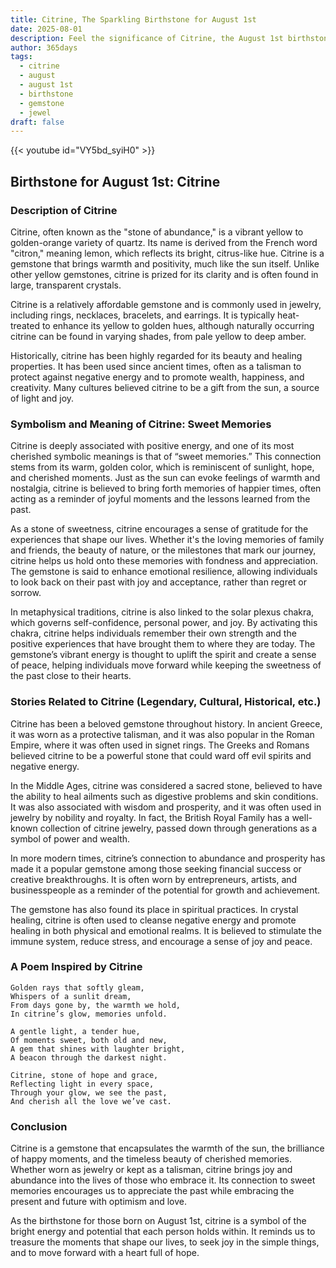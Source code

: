 ```yaml
---
title: Citrine, The Sparkling Birthstone for August 1st
date: 2025-08-01
description: Feel the significance of Citrine, the August 1st birthstone symbolizing Sweet memories. Let its beauty and meaning brighten your day.
author: 365days
tags:
  - citrine
  - august
  - august 1st
  - birthstone
  - gemstone
  - jewel
draft: false
---
```


{{< youtube id="VY5bd_syiH0" >}}

## Birthstone for August 1st: Citrine

### Description of Citrine

Citrine, often known as the "stone of abundance," is a vibrant yellow to golden-orange variety of quartz. Its name is derived from the French word "citron," meaning lemon, which reflects its bright, citrus-like hue. Citrine is a gemstone that brings warmth and positivity, much like the sun itself. Unlike other yellow gemstones, citrine is prized for its clarity and is often found in large, transparent crystals.

Citrine is a relatively affordable gemstone and is commonly used in jewelry, including rings, necklaces, bracelets, and earrings. It is typically heat-treated to enhance its yellow to golden hues, although naturally occurring citrine can be found in varying shades, from pale yellow to deep amber.

Historically, citrine has been highly regarded for its beauty and healing properties. It has been used since ancient times, often as a talisman to protect against negative energy and to promote wealth, happiness, and creativity. Many cultures believed citrine to be a gift from the sun, a source of light and joy.

### Symbolism and Meaning of Citrine: Sweet Memories

Citrine is deeply associated with positive energy, and one of its most cherished symbolic meanings is that of “sweet memories.” This connection stems from its warm, golden color, which is reminiscent of sunlight, hope, and cherished moments. Just as the sun can evoke feelings of warmth and nostalgia, citrine is believed to bring forth memories of happier times, often acting as a reminder of joyful moments and the lessons learned from the past.

As a stone of sweetness, citrine encourages a sense of gratitude for the experiences that shape our lives. Whether it's the loving memories of family and friends, the beauty of nature, or the milestones that mark our journey, citrine helps us hold onto these memories with fondness and appreciation. The gemstone is said to enhance emotional resilience, allowing individuals to look back on their past with joy and acceptance, rather than regret or sorrow.

In metaphysical traditions, citrine is also linked to the solar plexus chakra, which governs self-confidence, personal power, and joy. By activating this chakra, citrine helps individuals remember their own strength and the positive experiences that have brought them to where they are today. The gemstone’s vibrant energy is thought to uplift the spirit and create a sense of peace, helping individuals move forward while keeping the sweetness of the past close to their hearts.

### Stories Related to Citrine (Legendary, Cultural, Historical, etc.)

Citrine has been a beloved gemstone throughout history. In ancient Greece, it was worn as a protective talisman, and it was also popular in the Roman Empire, where it was often used in signet rings. The Greeks and Romans believed citrine to be a powerful stone that could ward off evil spirits and negative energy.

In the Middle Ages, citrine was considered a sacred stone, believed to have the ability to heal ailments such as digestive problems and skin conditions. It was also associated with wisdom and prosperity, and it was often used in jewelry by nobility and royalty. In fact, the British Royal Family has a well-known collection of citrine jewelry, passed down through generations as a symbol of power and wealth.

In more modern times, citrine’s connection to abundance and prosperity has made it a popular gemstone among those seeking financial success or creative breakthroughs. It is often worn by entrepreneurs, artists, and businesspeople as a reminder of the potential for growth and achievement.

The gemstone has also found its place in spiritual practices. In crystal healing, citrine is often used to cleanse negative energy and promote healing in both physical and emotional realms. It is believed to stimulate the immune system, reduce stress, and encourage a sense of joy and peace.

### A Poem Inspired by Citrine

```
Golden rays that softly gleam,  
Whispers of a sunlit dream,  
From days gone by, the warmth we hold,  
In citrine’s glow, memories unfold.  

A gentle light, a tender hue,  
Of moments sweet, both old and new,  
A gem that shines with laughter bright,  
A beacon through the darkest night.  

Citrine, stone of hope and grace,  
Reflecting light in every space,  
Through your glow, we see the past,  
And cherish all the love we’ve cast.  
```

### Conclusion

Citrine is a gemstone that encapsulates the warmth of the sun, the brilliance of happy moments, and the timeless beauty of cherished memories. Whether worn as jewelry or kept as a talisman, citrine brings joy and abundance into the lives of those who embrace it. Its connection to sweet memories encourages us to appreciate the past while embracing the present and future with optimism and love.

As the birthstone for those born on August 1st, citrine is a symbol of the bright energy and potential that each person holds within. It reminds us to treasure the moments that shape our lives, to seek joy in the simple things, and to move forward with a heart full of hope.